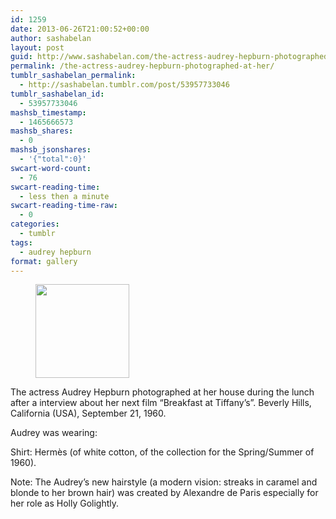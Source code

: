 ```yaml
---
id: 1259
date: 2013-06-26T21:00:52+00:00
author: sashabelan
layout: post
guid: http://www.sashabelan.com/the-actress-audrey-hepburn-photographed-at-her/
permalink: /the-actress-audrey-hepburn-photographed-at-her/
tumblr_sashabelan_permalink:
  - http://sashabelan.tumblr.com/post/53957733046
tumblr_sashabelan_id:
  - 53957733046
mashsb_timestamp:
  - 1465666573
mashsb_shares:
  - 0
mashsb_jsonshares:
  - '{"total":0}'
swcart-word-count:
  - 76
swcart-reading-time:
  - less then a minute
swcart-reading-time-raw:
  - 0
categories:
  - tumblr
tags:
  - audrey hepburn
format: gallery
---
```

<div id='gallery-502' class='gallery galleryid-1259 gallery-columns-3 gallery-size-thumbnail'>
  <figure class='gallery-item'> 
  
  <div class='gallery-icon portrait'>
    <a href='http://www.sashabelan.ru/the-actress-audrey-hepburn-photographed-at-her/attachment/1260/'><img width="150" height="150" src="http://www.sashabelan.ru/wp-content/uploads/2013/06/tumblr_mp0qdgxJvb1qarj97o1_400-150x150.jpg" class="attachment-thumbnail size-thumbnail" alt="" /></a>
  </div></figure>
</div>

The actress Audrey Hepburn photographed at her house during the lunch after a interview about her next film “Breakfast at Tiffany’s”. Beverly Hills, California (USA), September 21, 1960.

Audrey was wearing:

Shirt: Hermès (of white cotton, of the collection for the Spring/Summer of 1960).

Note: The Audrey’s new hairstyle (a modern vision: streaks in caramel and blonde to her brown hair) was created by Alexandre de Paris especially for her role as Holly Golightly.
